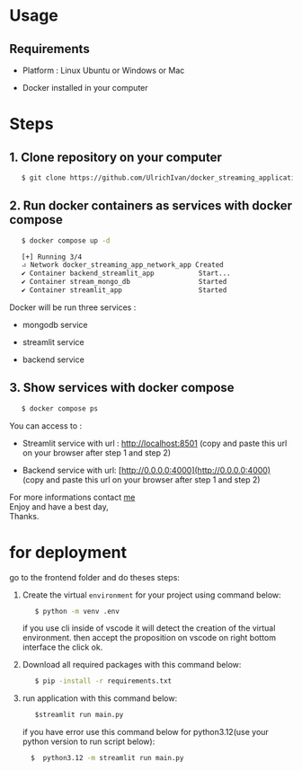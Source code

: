 # Usage

## Requirements

- Platform : Linux Ubuntu or Windows or Mac

- Docker installed in your computer

# Steps

## 1. Clone repository on your computer

```bash
   $ git clone https://github.com/UlrichIvan/docker_streaming_application.git
```

## 2. Run docker containers as services with docker compose

```bash
   $ docker compose up -d

   [+] Running 3/4
   ⠴ Network docker_streaming_app_network_app Created                                   11.5s
   ✔ Container backend_streamlit_app           Start...                                   6.9s
   ✔ Container stream_mongo_db                 Started                                    7.1s
   ✔ Container streamlit_app                   Started                                    8.4s
```

Docker will be run three services :

- mongodb service

- streamlit service

- backend service

## 3. Show services with docker compose

```bash
   $ docker compose ps
```

You can access to :<br>

- Streamlit service with url : [http://localhost:8501](http://localhost:8501) (copy and paste this url on your browser after step 1 and step 2)

- Backend service with url: [http://0.0.0.0:4000](http://0.0.0.0:4000) (copy and paste this url on your browser after step 1 and step 2)

For more informations contact [me](mailto:mtchokos@gmail.com.)<br>
Enjoy and have a best day,<br>
Thanks.

# for deployment

go to the frontend folder and do theses steps:

1. Create the virtual `environment` for your project using command below:

   ```cmd
      $ python -m venv .env
   ```

   if you use cli inside of vscode it will detect the creation of the virtual environment.
   then accept the proposition on vscode on right bottom interface the click ok.

2. Download all required packages with this command below:

   ```cmd
      $ pip -install -r requirements.txt
   ```

3. run application with this command below:

   ```cmd
      $streamlit run main.py
   ```

   if you have error use this command below for python3.12(use your python version to run script below):

   ```cmd
     $  python3.12 -m streamlit run main.py
   ```
